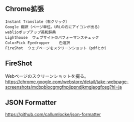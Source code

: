 ## Chrome拡張
```
Instant Translate（右クリック）
Google 翻訳（ページ単位。URLの右にアイコンが出る）
weblioポップアップ英和辞典
Lighthouse  ウェブサイトのパフォーマンスチェック
ColorPick Eyedropper    色選択
FireShot  ウェブページをスクリーンショット（pdfとか）
```

## FireShot
Webページのスクリーンショットを撮る。  
https://chrome.google.com/webstore/detail/take-webpage-screenshots/mcbpblocgmgfnpjjppndjkmgjaogfceg?hl=ja


## JSON Formatter
<https://github.com/callumlocke/json-formatter>


